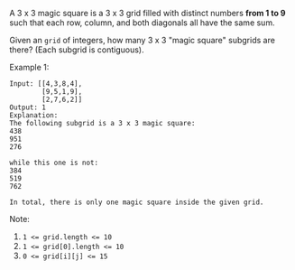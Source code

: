 A 3 x 3 magic square is a 3 x 3 grid filled with distinct numbers **from 1 to 9** such that each row, column, and both diagonals all have the same sum.

Given an `grid` of integers, how many 3 x 3 "magic square" subgrids are there?  (Each subgrid is contiguous).

 

Example 1:
```
Input: [[4,3,8,4],
        [9,5,1,9],
        [2,7,6,2]]
Output: 1
Explanation: 
The following subgrid is a 3 x 3 magic square:
438
951
276

while this one is not:
384
519
762

In total, there is only one magic square inside the given grid.
```
Note:

1. `1 <= grid.length <= 10`
2. `1 <= grid[0].length <= 10`
3. `0 <= grid[i][j] <= 15`